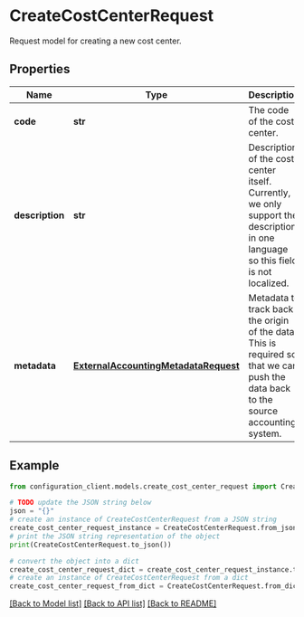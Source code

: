 # CreateCostCenterRequest

Request model for creating a new cost center.

## Properties

Name | Type | Description | Notes
------------ | ------------- | ------------- | -------------
**code** | **str** | The code of the cost center. | [optional] 
**description** | **str** | Description of the cost center itself.  Currently, we only support the description in one language so this field is not localized. | [optional] 
**metadata** | [**ExternalAccountingMetadataRequest**](ExternalAccountingMetadataRequest.md) | Metadata to track back the origin of the data.  This is required so that we can push the data back to the source accounting system. | [optional] 

## Example

```python
from configuration_client.models.create_cost_center_request import CreateCostCenterRequest

# TODO update the JSON string below
json = "{}"
# create an instance of CreateCostCenterRequest from a JSON string
create_cost_center_request_instance = CreateCostCenterRequest.from_json(json)
# print the JSON string representation of the object
print(CreateCostCenterRequest.to_json())

# convert the object into a dict
create_cost_center_request_dict = create_cost_center_request_instance.to_dict()
# create an instance of CreateCostCenterRequest from a dict
create_cost_center_request_from_dict = CreateCostCenterRequest.from_dict(create_cost_center_request_dict)
```
[[Back to Model list]](../README.md#documentation-for-models) [[Back to API list]](../README.md#documentation-for-api-endpoints) [[Back to README]](../README.md)


